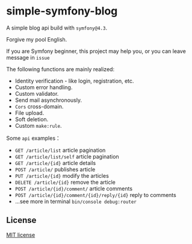 # simple-symfony-blog
A simple blog api build with `symfony@4.3`.

Forgive my pool English. 

If you are Symfony beginner, this project may help you, or you can leave message in `issue`

The following functions are mainly realized:

- Identity verification - like login, registration, etc.
- Custom error handling.
- Custom validator.
- Send mail asynchronously.
- `Cors` cross-domain.
- File upload.
- Soft deletion.
- Custom `make:rule`.

Some `api` examples：
 
- `GET /article/list` article pagination
- `GET /article/list/self` article pagination
- `GET /article/{id}` article details
- `POST /article/` publishes article
- `PUT /article/{id}` modify the articles
- `DELETE /article/{id}` remove the article 
- `POST /article/{id}/comment/` article comments
- `POST /article/{id}/comment/{id}/reply/{id}` reply to comments
- ...see more in terminal `bin/console debug:router`

## License

[MIT license](http://opensource.org/licenses/MIT)
